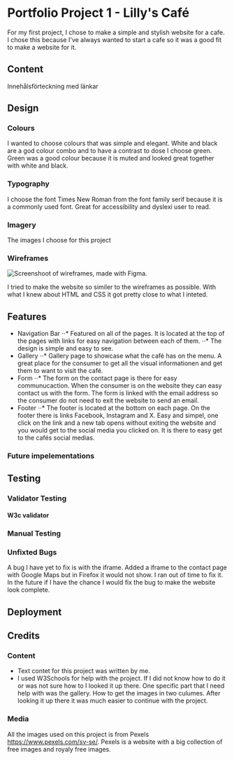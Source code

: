 # Portfolio Project 1 - Lilly's Café
For my first project, I chose to make a simple and stylish website for a cafe. I chose this because I've always wanted to start a cafe so it was a good fit to make a website for it.
## Content 
Innehålsförteckning med länkar 
## Design
### Colours 
I wanted to choose colours that was simple and elegant. White and black are a god colour combo and to have a contrast to dose I choose green. Green was a good colour because it is muted and looked great together with white and black. 
### Typography 
I choose the font Times New Roman from the font family serif because it is a commonly used font. Great for accessibility and dyslexi user to read. 
### Imagery 
The images I choose for this project 
### Wireframes 
![Screenshoot of wireframes, made with Figma.](https://github.com/JessikaKarl/project-portfolio-1/assets/media/wireframe.png)


I tried to make the website so similer to the wireframes as possible. With what I knew about HTML and CSS it got pretty close to what I inteted. 
## Features
* Navigation Bar 
⋅⋅* Featured on all of the pages. It is located at the top of the pages with links for easy navigation between each of them. 
⋅⋅* The design is simple and easy to see. 
* Gallery 
⋅⋅* Gallery page to showcase what the café has on the menu. A great place for the consumer to get all the visual informationen and get them to want to visit the café. 
* Form 
⋅⋅* The form on the contact page is there for easy communucaction. When the consumer is on the website they can easy contact us with the form. The form is linked with the email address so the consumer do not need to exit the website to send an email. 
* Footer 
⋅⋅* The footer is located at the bottom on each page. On the footer there is links Facebook, Instagram and X. Easy and simpel, one click on the link and a new tab opens without exiting the website and you would get to the social media you clicked on. It is there to easy get to the cafés social medias. 
### Future impelementations 
## Testing
### Validator Testing 
#### W3c validator 
### Manual Testing 
### Unfixted Bugs 
A bug I have yet to fix is with the iframe. Added a iframe to the contact page with Google Maps but in Firefox it would not show. I ran out of time to fix it. In the future if I have the chance I would fix the bug to make the website look complete. 
## Deployment
## Credits
### Content 
* Text contet for this project was written by me. 
* I used W3Schools for help with the project. If I did not know how to do it or was not sure how to I looked it up there. One specific part that I need help with was the gallery. How to get the images in two culumes. After looking it up there it was much easier to continue with the project. 
### Media
All the images used on this project is from Pexels https://www.pexels.com/sv-se/. Pexels is a website with a big collection of free images and royaly free images.